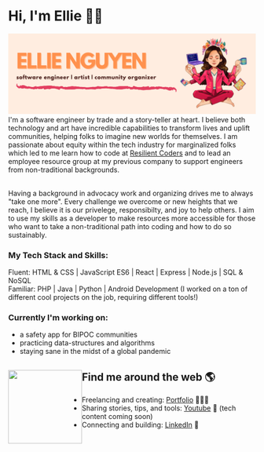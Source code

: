# Hi, I'm Ellie 👋🏼

<img src="https://github.com/ellienguyendev/ellienguyendev/blob/master/github-banner2.png?raw=true" alt="banner that says Ellie Nguyen - software engineer, media producer and wellness advocate alongside a cartoon illustration of Ellie'">
I'm a software engineer by trade and a story-teller at heart. I believe both technology and art have incredible capabilities to transform lives and uplift communities, helping folks to imagine new worlds for themselves. I am passionate about equity within the tech industry for marginalized folks which led to me learn how to code at <a href="https://resilientcoders.org">Resilient Coders</a> and to lead an employee resource group at my previous company to support engineers from non-traditional backgrounds. <br /><br />

Having a background in advocacy work and organizing drives me to always "take one more". Every challenge we overcome or new heights that we reach, I believe it is our privelege, responsibilty, and joy to help others. I aim to use my skills as a developer to make resources more accessible for those who want to take a non-traditional path into coding and how to do so sustainably. 

### My Tech Stack and Skills:
Fluent: HTML & CSS | JavaScript ES6 | React | Express | Node.js | SQL & NoSQL <br />
Familiar: PHP | Java | Python | Android Development (I worked on a ton of different cool projects on the job, requiring different tools!)

### Currently I'm working on:
- a safety app for BIPOC communities
- practicing data-structures and algorithms
- staying sane in the midst of a global pandemic

## Find me around the web 🌎 <img align="left" width="150" height="150" src="https://octodex.github.com/images/motherhubbertocat.png">
- Freelancing and creating: <a href="https://www.ellienguyendev.com">Portfolio</a> 👩🏻‍💻
- Sharing stories, tips, and tools: <a href="https://www.youtube.com/channel/UCMPjlSf2S9PzCgCzGJxzIGg"> Youtube</a> 🔺 (tech content coming soon)
- Connecting and building: <a href="https://www.linkedin.com/in/ellienguyendev/">LinkedIn</a> 💼
